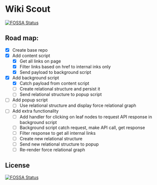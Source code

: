 # Wiki Scout
[![FOSSA Status](https://app.fossa.io/api/projects/git%2Bgithub.com%2Fmaneesh-chiba%2Fchrome-ext-example.svg?type=shield)](https://app.fossa.io/projects/git%2Bgithub.com%2Fmaneesh-chiba%2Fchrome-ext-example?ref=badge_shield)


## Road map:

- [x] Create base repo
- [x] Add content script
  - [x] Get all links on page
  - [x] Filter links based on href to internal inks only
  - [x] Send payload to background script
- [x] Add background script
  - [x] Catch payload from content script
  - [ ] Create relational structure and persist it
  - [ ] Send relational structure to popup script
- [ ] Add popup script
  - [ ] Use relational structure and display force relational graph
- [ ] Add extra functionality
  - [ ] Add handler for clicking on leaf nodes to request API response in background script
  - [ ] Background script catch request, make API call, get response
  - [ ] Filter response to get all internal links
  - [ ] Create new relational structure
  - [ ] Send new relational structure to popup
  - [ ] Re-render force relational graph

## License
[![FOSSA Status](https://app.fossa.io/api/projects/git%2Bgithub.com%2Fmaneesh-chiba%2Fchrome-ext-example.svg?type=large)](https://app.fossa.io/projects/git%2Bgithub.com%2Fmaneesh-chiba%2Fchrome-ext-example?ref=badge_large)